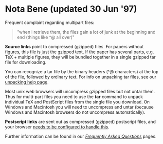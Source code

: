 # Nota Bene (updated 30 Jun '97) 

Frequent complaint regarding multipart files:

> "when i retrieve them, the files gain a lot of junk at the beginning
> and end (things like ^@ all over)"

**Source links** point to compressed (gzipped) files. For papers without
figures, this file is just the gzipped text. If the paper has several
parts, e.g. TeX + multiple figures, they will be bundled together in a
single gzipped tar file for downloading.

You can recognize a tar file by the binary headers (^@ characters) at
the top of the file, followed by ordinary text. For info on unpacking
tar files, see our [unpacking help page](../../help/unpack.md).

Most unix web browsers will uncompress gzipped files but not untar them.
Thus for multi-part files you need to use the **tar** command to unpack
individual TeX and PostScript files from the single file you download.
On Windows and Macintosh you will need to uncompress and untar (because
Windows and Macintosh browsers do not uncompress automatically).

**Postscript links** are sent out as compressed (gzipped) postscript
files, and your browser [needs to be configured to handle
this](../../help/config_browser.md).

Further information can be found in our *[Frequently Asked
Questions](index.md)* pages.
